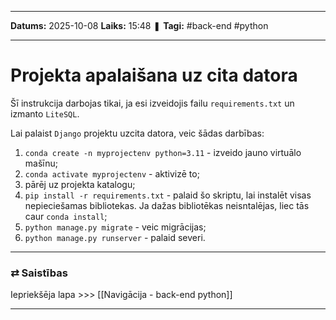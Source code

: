 ___

**Datums:** 2025-10-08
**Laiks:** 15:48
❚ **Tagi:** #back-end #python 

---
# Projekta apalaišana uz cita datora 

Šī instrukcija darbojas tikai, ja esi izveidojis failu `requirements.txt` un izmanto `LiteSQL`.

Lai palaist `Django` projektu uzcita datora, veic šādas darbības:

1. `conda create -n myprojectenv python=3.11` - izveido jauno virtuālo mašīnu;
2. `conda activate myprojectenv` - aktivizē to;
3. pārēj uz projekta katalogu;
4. `pip install -r requirements.txt` - palaid šo skriptu, lai instalēt visas nepieciešamas bibliotekas. Ja dažas bibliotēkas neisntalējas, liec tās caur `conda install`;
5. `python manage.py migrate` - veic migrācijas;
6. `python manage.py runserver` - palaid severi.

---
### ⇄ Saistības

Iepriekšēja lapa >>> [[Navigācija - back-end python]]

---